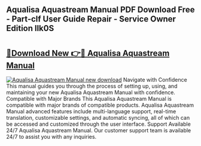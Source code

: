## Aqualisa Aquastream Manual PDF Download Free - Part-clf User Guide Repair - Service Owner Edition llk0S

# <h2><a href="http://cf15481.oget.top/?id=Aqualisa+Aquastream+Manual">🔗Download New 👉🔴 Aqualisa Aquastream Manual</a></h2>

[![Aqualisa Aquastream Manual new download](https://i.imgur.com/5g1atiW.png)](http://cf15481.oget.top/?id=Aqualisa+Aquastream+Manual)
Navigate with Confidence This manual guides you through the process of setting up, using, and maintaining your new Aqualisa Aquastream Manual with confidence. Compatible with Major Brands This Aqualisa Aquastream Manual is compatible with major brands of compatible products. Aqualisa Aquastream Manual advanced features include multi-language support, real-time translation, customizable settings, and automatic syncing, all of which can be accessed and customized through the user interface. Support Available 24/7 Aqualisa Aquastream Manual. Our customer support team is available 24/7 to assist you with any inquiries.
